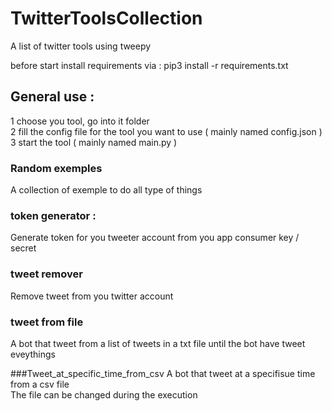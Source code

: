 # TwitterToolsCollection
A list of twitter tools using tweepy

before start install requirements via :
pip3 install -r requirements.txt

## General use :  
1 choose you tool, go into it folder  
2 fill the config file for the tool you want to use ( mainly named config.json )  
3 start the tool ( mainly named main.py )  


### Random exemples
A collection of exemple to do all type of things

### token generator :
Generate token for you tweeter account from you app consumer key / secret

### tweet remover
Remove tweet from you twitter account

### tweet from file
A bot that tweet from a list of tweets in a txt file until the bot have tweet eveythings

###Tweet_at_specific_time_from_csv
A bot that tweet at a specifisue time from a csv file  
The file can be changed during the execution
